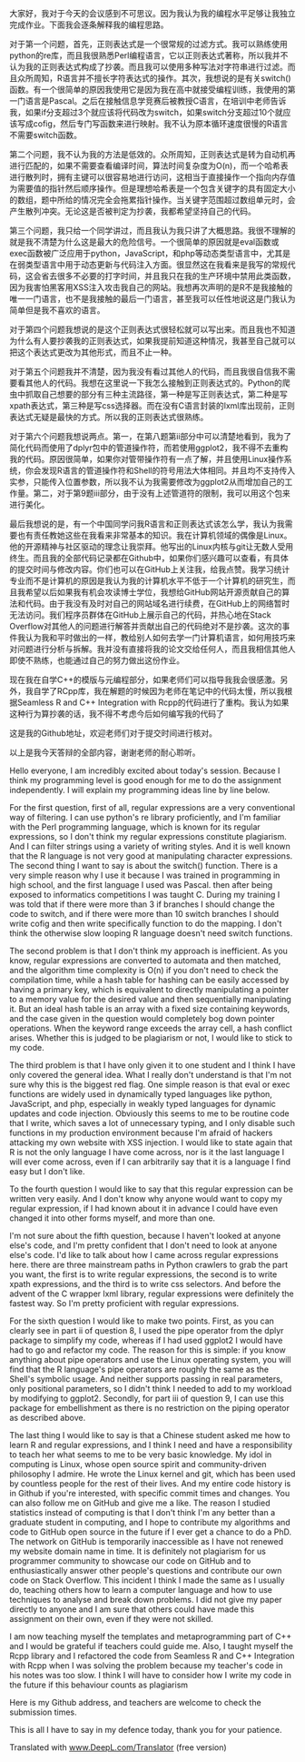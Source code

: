 大家好，我对于今天的会议感到不可思议。因为我认为我的编程水平足够让我独立完成作业。下面我会逐条解释我的编程思路。

对于第一个问题，首先，正则表达式是一个很常规的过滤方式。我可以熟练使用python的re库，而且我很熟悉Perl编程语言，它以正则表达式著称，所以我并不认为我的正则表达式构成了抄袭。而且我可以使用多种写法对字符串进行过滤。而且众所周知，R语言并不擅长字符表达式的操作。其次，我想说的是有关switch()函数。有一个很简单的原因我使用它是因为我在高中就接受编程训练，我使用的第一门语言是Pascal。之后在接触信息学竞赛后被教授C语言，在培训中老师告诉我，如果if分支超过3个就应该将代码改为switch，如果switch分支超过10个就应该写成cofig，然后专门写函数来进行映射。我不认为原本循环速度很慢的R语言不需要switch函数。

第二个问题，我不认为我的方法是低效的。众所周知，正则表达式是转为自动机再进行匹配的，如果不需要查看编译时间，算法时间复杂度为O(n)，而一个哈希表进行散列时，拥有主键可以很容易地进行访问，这相当于直接操作一个指向内存值为需要值的指针然后顺序操作。但是理想哈希表是一个包含关键字的具有固定大小的数组，题中所给的情况完全会拖累指针操作。当关键字范围超过数组单元时，会产生散列冲突。无论这是否被判定为抄袭，我都希望坚持自己的代码。

第三个问题，我只给一个同学讲过，而且我认为我只讲了大概思路。我很不理解的就是我不清楚为什么这是最大的危险信号。一个很简单的原因就是eval函数或exec函数被广泛应用于python，JavaScript，和php等动态类型语言中，尤其是在弱类型语言中用于动态更新与代码注入方面。很显然这在我看来是我写的常规代码，这会省去很多不必要的打字时间，并且我只在我的生产环境中禁用此类函数，因为我害怕黑客用XSS注入攻击我自己的网站。我想再次声明的是R不是我接触的唯一一门语言，也不是我接触的最后一门语言，甚至我可以任性地说这是门我认为简单但是我不喜欢的语言。

对于第四个问题我想说的是这个正则表达式很轻松就可以写出来。而且我也不知道为什么有人要抄袭我的正则表达式，如果我提前知道这种情况，我甚至自己就可以把这个表达式更改为其他形式，而且不止一种。

对于第五个问题我并不清楚，因为我没有看过其他人的代码，而且我很自信我不需要看其他人的代码。我想在这里说一下我怎么接触到正则表达式的。Python的爬虫中抓取自己想要的部分有三种主流路径，第一种是写正则表达式，第二种是写xpath表达式，第三种是写css选择器。而在没有C语言封装的lxml库出现前，正则表达式无疑是最快的方式。所以我的正则表达式很熟练。

对于第六个问题我想说两点。第一，在第八题第ii部分中可以清楚地看到，我为了简化代码而使用了dplyr包中的管道操作符，而若使用ggplot2，我不得不去重构我的代码。原因很简单，如果你对管带操作符有一点了解，并且使用Linux操作系统，你会发现R语言的管道操作符和Shell的符号用法大体相同。并且均不支持传入实参，只能传入位置参数，所以我不认为我需要修改为ggplot2从而增加自己的工作量。第二，对于第9题iii部分，由于没有上述管道符的限制，我可以用这个包来进行美化。

最后我想说的是，有一个中国同学问我R语言和正则表达式该怎么学，我认为我需要也有责任教她这些在我看来非常基本的知识。我在计算机领域的偶像是Linux。他的开源精神与社区驱动的理念让我崇拜。他写出的Linux内核与git让无数人受用终生。而且我的全部代码记录都在Github中，如果你们感兴趣可以查看，有具体的提交时间与修改内容。你们也可以在GitHub上关注我，给我点赞。我学习统计专业而不是计算机的原因是我认为我的计算机水平不低于一个计算机的研究生，而且我希望以后如果我有机会攻读博士学位，我想给GitHub网站开源贡献自己的算法和代码。由于我没有及时对自己的网站域名进行续费，在GitHub上的网络暂时无法访问。我们程序员群体在GitHub上展示自己的代码，并热心地在Stack Overflow对其他人的问题进行解答并贡献出自己的代码绝对不是抄袭。这次的事件我认为我和平时做出的一样，教给别人如何去学一门计算机语言，如何用技巧来对问题进行分析与拆解。我并没有直接将我的论文交给任何人，而且我相信其他人即使不熟练，也能通过自己的努力做出这份作业。

现在我在自学C++的模版与元编程部分，如果老师们可以指导我我会很感激。另外，我自学了RCpp库，我在解题的时候因为老师在笔记中的代码太慢，所以我根据Seamless R and C++ Integration with Rcpp的代码进行了重构。我认为如果这种行为算抄袭的话，我不得不考虑今后如何编写我的代码了

这是我的Github地址，欢迎老师们对于提交时间进行核对。

以上是我今天答辩的全部内容，谢谢老师的耐心聆听。

Hello everyone, I am incredibly excited about today's session. Because I think my programming level is good enough for me to do the assignment independently. I will explain my programming ideas line by line below.

For the first question, first of all, regular expressions are a very conventional way of filtering. I can use python's re library proficiently, and I'm familiar with the Perl programming language, which is known for its regular expressions, so I don't think my regular expressions constitute plagiarism. And I can filter strings using a variety of writing styles. And it is well known that the R language is not very good at manipulating character expressions. The second thing I want to say is about the switch() function. There is a very simple reason why I use it because I was trained in programming in high school, and the first language I used was Pascal. then after being exposed to informatics competitions I was taught C. During my training I was told that if there were more than 3 if branches I should change the code to switch, and if there were more than 10 switch branches I should write cofig and then write specifically function to do the mapping. I don't think the otherwise slow looping R language doesn't need switch functions.

The second problem is that I don't think my approach is inefficient. As you know, regular expressions are converted to automata and then matched, and the algorithm time complexity is O(n) if you don't need to check the compilation time, while a hash table for hashing can be easily accessed by having a primary key, which is equivalent to directly manipulating a pointer to a memory value for the desired value and then sequentially manipulating it. But an ideal hash table is an array with a fixed size containing keywords, and the case given in the question would completely bog down pointer operations. When the keyword range exceeds the array cell, a hash conflict arises. Whether this is judged to be plagiarism or not, I would like to stick to my code.

The third problem is that I have only given it to one student and I think I have only covered the general idea. What I really don't understand is that I'm not sure why this is the biggest red flag. One simple reason is that eval or exec functions are widely used in dynamically typed languages like python, JavaScript, and php, especially in weakly typed languages for dynamic updates and code injection. Obviously this seems to me to be routine code that I write, which saves a lot of unnecessary typing, and I only disable such functions in my production environment because I'm afraid of hackers attacking my own website with XSS injection. I would like to state again that R is not the only language I have come across, nor is it the last language I will ever come across, even if I can arbitrarily say that it is a language I find easy but I don't like.

To the fourth question I would like to say that this regular expression can be written very easily. And I don't know why anyone would want to copy my regular expression, if I had known about it in advance I could have even changed it into other forms myself, and more than one.

I'm not sure about the fifth question, because I haven't looked at anyone else's code, and I'm pretty confident that I don't need to look at anyone else's code. I'd like to talk about how I came across regular expressions here. there are three mainstream paths in Python crawlers to grab the part you want, the first is to write regular expressions, the second is to write xpath expressions, and the third is to write css selectors. And before the advent of the C wrapper lxml library, regular expressions were definitely the fastest way. So I'm pretty proficient with regular expressions.

For the sixth question I would like to make two points. First, as you can clearly see in part ii of question 8, I used the pipe operator from the dplyr package to simplify my code, whereas if I had used ggplot2 I would have had to go and refactor my code. The reason for this is simple: if you know anything about pipe operators and use the Linux operating system, you will find that the R language's pipe operators are roughly the same as the Shell's symbolic usage. And neither supports passing in real parameters, only positional parameters, so I didn't think I needed to add to my workload by modifying to ggplot2. Secondly, for part iii of question 9, I can use this package for embellishment as there is no restriction on the piping operator as described above.

The last thing I would like to say is that a Chinese student asked me how to learn R and regular expressions, and I think I need and have a responsibility to teach her what seems to me to be very basic knowledge. My idol in computing is Linux, whose open source spirit and community-driven philosophy I admire. He wrote the Linux kernel and git, which has been used by countless people for the rest of their lives. And my entire code history is in Github if you're interested, with specific commit times and changes. You can also follow me on GitHub and give me a like. The reason I studied statistics instead of computing is that I don't think I'm any better than a graduate student in computing, and I hope to contribute my algorithms and code to GitHub open source in the future if I ever get a chance to do a PhD. The network on GitHub is temporarily inaccessible as I have not renewed my website domain name in time. It is definitely not plagiarism for us programmer community to showcase our code on GitHub and to enthusiastically answer other people's questions and contribute our own code on Stack Overflow. This incident I think I made the same as I usually do, teaching others how to learn a computer language and how to use techniques to analyse and break down problems. I did not give my paper directly to anyone and I am sure that others could have made this assignment on their own, even if they were not skilled.

I am now teaching myself the templates and metaprogramming part of C++ and I would be grateful if teachers could guide me. Also, I taught myself the Rcpp library and I refactored the code from Seamless R and C++ Integration with Rcpp when I was solving the problem because my teacher's code in his notes was too slow. I think I will have to consider how I write my code in the future if this behaviour counts as plagiarism

Here is my Github address, and teachers are welcome to check the submission times.

This is all I have to say in my defence today, thank you for your patience.

Translated with www.DeepL.com/Translator (free version)